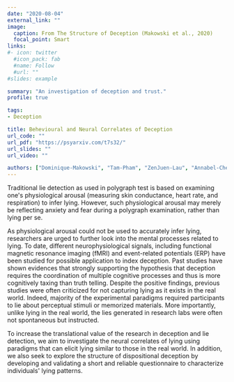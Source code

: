 ```yaml
---
date: "2020-08-04"
external_link: ""
image:
  caption: From The Structure of Deception (Makowski et al., 2020)
  focal_point: Smart
links:
#- icon: twitter 
  #icon_pack: fab
  #name: Follow
  #url: ""
#slides: example

summary: "An investigation of deception and trust."
profile: true

tags:
- Deception 

title: Behevioural and Neural Correlates of Deception
url_code: ""
url_pdf: "https://psyarxiv.com/t7s32/"
url_slides: ""
url_video: ""

authors: ["Dominique-Makowski", "Tam-Pham", "ZenJuen-Lau", "Annabel-Chen"]
---
```


Traditional lie detection as used in polygraph test is based on examining one's physiological arousal (measuring skin conductance,
heart rate, and respiration) to infer lying. However, such physiological arousal may merely be reflecting anxiety and fear during a polygraph examination, 
rather than lying per se. 

As physiological arousal could not be used to accurately infer lying, researchers are urged to further look into the mental processes related to lying. 
To date, different neurophysiological signals, including functional magnetic resonance imaging (fMRI) and event-related potentials (ERP) have been studied for possible application to index deception.
Past studies have shown evidences that strongly supporting the hypothesis that deception requires the coordination of multiple cognitive processes and thus is more cognitively taxing than truth telling.
Despite the positive findings, previous studies were often criticized for not capturing lying as it exists in the real world. Indeed, majority of the experimental paradigms required participants to lie about perceptual
stimuli or memorized materials. More importantly, unlike lying in the real world, the lies generated in research labs were often not spontaneous but instructed.

To increase the translational value of the research in deception and lie detection, we aim to investigate the neural correlates of lying using paradigms that can elicit lying similar to those in the real world. 
In addition, we also seek to explore the structure of dispositional deception by developing and validating a short and reliable questionnaire to characterize individuals' lying patterns.

